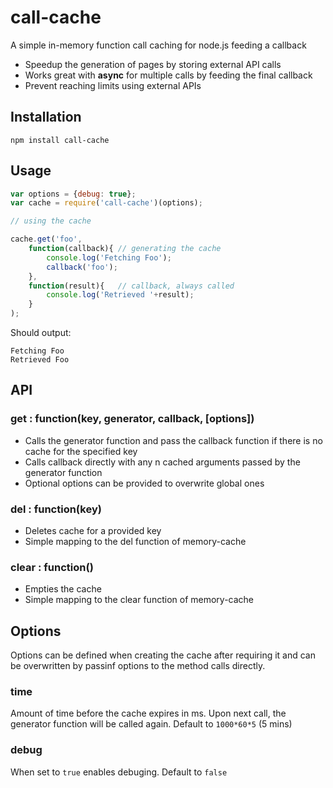 # call-cache
A simple in-memory function call caching for node.js feeding a callback

* Speedup the generation of pages by storing external API calls
* Works great with **async** for multiple calls by feeding the final callback
* Prevent reaching limits using external APIs

## Installation

    npm install call-cache

## Usage

```javascript
var options = {debug: true};
var cache = require('call-cache')(options);

// using the cache

cache.get('foo',
	function(callback){	// generating the cache
		console.log('Fetching Foo');
		callback('foo');
	},
	function(result){	// callback, always called
		console.log('Retrieved '+result);
	}
);
```

Should output:

    Fetching Foo
    Retrieved Foo

## API

### get : function(key, generator, callback, [options])

* Calls the generator function and pass the callback function if there is no cache for the specified key
* Calls callback directly with any n cached arguments passed by the generator function
* Optional options can be provided to overwrite global ones

### del : function(key)

* Deletes cache for a provided key
* Simple mapping to the del function of memory-cache

### clear : function()

* Empties the cache
* Simple mapping to the clear function of memory-cache

## Options

Options can be defined when creating the cache after requiring it and can be overwritten by passinf options to the method calls directly.

### time
Amount of time before the cache expires in ms. Upon next call, the generator function will be called again. Default to `1000*60*5` (5 mins)

### debug
When set to `true` enables debuging. Default to `false`
